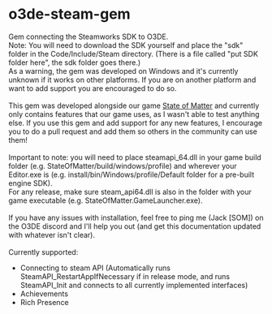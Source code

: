 # o3de-steam-gem
Gem connecting the Steamworks SDK to O3DE.\
Note: You will need to download the SDK yourself and place the "sdk" folder in the Code/Include/Steam directory. (There is a file called "put SDK folder here", the sdk folder goes there.)\
As a warning, the gem was developed on Windows and it's currently unknown if it works on other platforms. If you are on another platform and want to add support you are encouraged to do so. \
\
This gem was developed alongside our game [State of Matter](https://store.steampowered.com/app/2844240/State_of_Matter/) and currently only contains features that our game uses, as I wasn't able to test anything else. If you use this gem and add support for any new features, I encourage you to do a pull request and add them so others in the community can use them!\
\
Important to note: you will need to place steamapi_64.dll in your game build folder (e.g. StateOfMatter/build/windows/profile) and wherever your Editor.exe is (e.g. install/bin/Windows/profile/Default folder for a pre-built engine SDK).\
For any release, make sure steam_api64.dll is also in the folder with your game executable (e.g. StateOfMatter.GameLauncher.exe).
\
\
If you have any issues with installation, feel free to ping me (Jack [SOM]) on the O3DE discord and I'll help you out (and get this documentation updated with whatever isn't clear).
\
\
Currently supported:

 - Connecting to steam API (Automatically runs SteamAPI_RestartAppIfNecessary if in release mode, and runs SteamAPI_Init and connects to all currently implemented interfaces)
 - Achievements
 - Rich Presence
